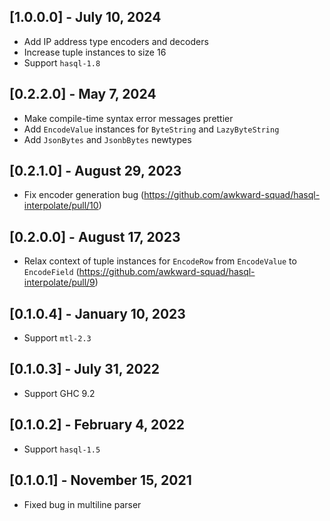 ## [1.0.0.0] - July 10, 2024

* Add IP address type encoders and decoders
* Increase tuple instances to size 16
* Support `hasql-1.8`

## [0.2.2.0] - May 7, 2024

* Make compile-time syntax error messages prettier
* Add `EncodeValue` instances for `ByteString` and `LazyByteString`
* Add `JsonBytes` and `JsonbBytes` newtypes

## [0.2.1.0] - August 29, 2023

* Fix encoder generation bug (https://github.com/awkward-squad/hasql-interpolate/pull/10)

## [0.2.0.0] - August 17, 2023

* Relax context of tuple instances for `EncodeRow` from `EncodeValue` to `EncodeField` (https://github.com/awkward-squad/hasql-interpolate/pull/9)

## [0.1.0.4] - January 10, 2023

* Support `mtl-2.3`

## [0.1.0.3] - July 31, 2022

* Support GHC 9.2

## [0.1.0.2] - February 4, 2022

* Support `hasql-1.5`

## [0.1.0.1] - November 15, 2021

* Fixed bug in multiline parser
